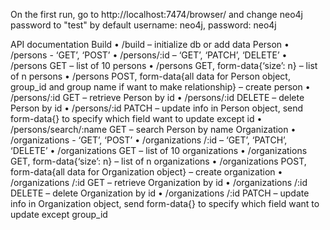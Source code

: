 On the first run, go to http://localhost:7474/browser/ and change neo4j password to "test"
by default username: neo4j, password: neo4j

API documentation 
Build
•	/build – initialize db or add data
Person
•	/persons - ‘GET’, ‘POST’
•	/persons/:id – ‘GET’, ‘PATCH’, ‘DELETE’
•	/persons GET – list of 10 persons
•	/persons GET, form-data{‘size’: n} – list of n persons
•	/persons POST, form-data{all data for Person object, group_id and group name if want to make relationship} – create person
•	/persons/:id GET – retrieve Person by id
•	/persons/:id DELETE – delete Person by id
•	/persons/:id PATCH – update info in Person object, send form-data{} to specify which field want to update except id
•	/persons/search/:name GET – search Person by name
Organization
•	/organizations - ‘GET’, ‘POST’
•	/organizations /:id – ‘GET’, ‘PATCH’, ‘DELETE’
•	/organizations GET – list of 10 organizations
•	/organizations GET, form-data{‘size’: n} – list of n organizations
•	/organizations POST, form-data{all data for Organization object} – create organization
•	/organizations /:id GET – retrieve Organization by id
•	/organizations /:id DELETE – delete Organization by id
•	/organizations /:id PATCH – update info in Organization object, send form-data{} to specify which field want to update except group_id


